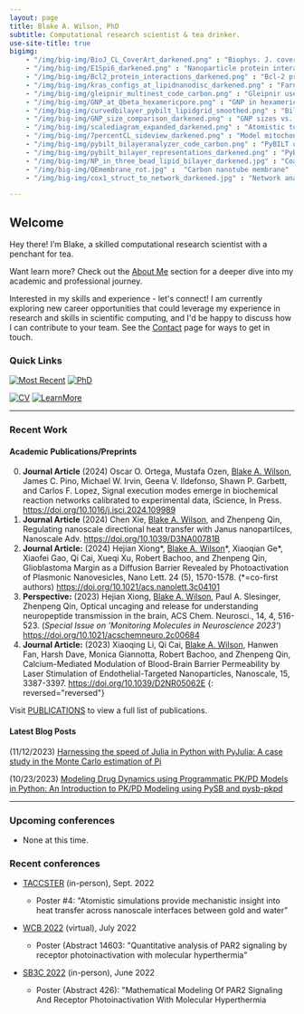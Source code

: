 ```yaml
---
layout: page
title: Blake A. Wilson, PhD
subtitle: Computational research scientist & tea drinker.
use-site-title: true
bigimg:
    - "/img/big-img/BioJ_CL_CoverArt_darkened.png" : "Biophys. J. cover art"
    - "/img/big-img/E1Spi6_darkened.png" : "Nanoparticle protein interaction"
    - "/img/big-img/Bcl2_protein_interactions_darkened.png" : "Bcl-2 protein interactions"
    - "/img/big-img/kras_configs_at_lipidnanodisc_darkened.png" : "Farnesylated-Kras@Lipid-nanodisc"
    - "/img/big-img/gleipnir_multinest_code_carbon.png" : "Gleipnir use code snippet"
    - "/img/big-img/GNP_at_Qbeta_hexamericpore.png" : "GNP in hexameric pore of Q-beta virus"
    - "/img/big-img/curvedbilayer_pybilt_lipidgrid_smoothed.png" : "Bilayer surface grid from PyBILT analysis"
    - "/img/big-img/GNP_size_comparison_darkened.png" : "GNP sizes vs. a protein"
    - "/img/big-img/scalediagram_expanded_darkened.png" : "Atomistic to network dynamics scale diagram"
    - "/img/big-img/7percentCL_sideview_darkened.png" : "Model mitochondrial membrane with 7 percent CL"
    - "/img/big-img/pybilt_bilayeranalyzer_code_carbon.png" : "PyBILT use code snippet"
    - "/img/big-img/pybilt_bilayer_representations_darkened.png" : "PyBILT bilayer representations"
    - "/img/big-img/NP_in_three_bead_lipid_bilayer_darkened.jpg" : "Coarse-grained model of protein in a lipid raft"
    - "/img/big-img/QEmembrane_rot.jpg" :  "Carbon nanotube membrane"
    - "/img/big-img/cox1_struct_to_network_darkened.jpg" : "Network analysis of COX-1 protein"

---
```

## Welcome

Hey there! I’m Blake, a skilled computational research scientist with a penchant for tea.

Want learn more? Check out the [About Me](https://blakeaw.github.io/aboutme/) section for a deeper dive into my academic and professional journey. 

Interested in my skills and experience - let's connect! I am currently exploring new career opportunities that could leverage my experience in research and skills in scientific computing, and I'd be happy to discuss how I can contribute to your team. See the [Contact](https://blakeaw.github.io/contact/) page for ways to get in touch.

### Quick Links

[![Most Recent](https://img.shields.io/badge/Currently%20Unafilliated-2023--Present-blueviolet?style=social)](aboutme#professional-experience)
[![PhD](https://img.shields.io/badge/Ph.D.-Chemistry-blue?style=social)](aboutme#education)

[![CV](https://img.shields.io/badge/Download-my%20CV-lightgrey?style=for-the-badge)](https://drive.google.com/file/d/1JCpTAaTp_cIA0VEb8G9surkjtIyj9ZUJ/view?usp=sharing) [![LearnMore](https://img.shields.io/badge/Learn%20More-About%20Me-lightgrey?style=for-the-badge)](aboutme.md) 

------

### Recent Work

#### Academic Publications/Preprints
0. **Journal Article** (2024) Oscar O. Ortega, Mustafa Ozen, <u>Blake A. Wilson</u>, James C. Pino, Michael W. Irvin, Geena V. Ildefonso, Shawn P. Garbett, and Carlos F. Lopez, Signal execution modes emerge in biochemical reaction networks calibrated to experimental data, iScience, In Press. <https://doi.org/10.1016/j.isci.2024.109989>
0. **Journal Article** (2024) Chen Xie, <u>Blake A. Wilson</u>, and Zhenpeng Qin, Regulating nanoscale directional heat transfer with Janus nanopartilces, Nanoscale Adv. <https://doi.org/10.1039/D3NA00781B>
0. **Journal Article:** (2024) Hejian Xiong\*, <u>Blake A. Wilson</u>\*, Xiaoqian Ge\*, Xiaofei Gao, Qi Cai, Xueqi Xu, Robert Bachoo, and Zhenpeng Qin, Glioblastoma Margin as a Diffusion Barrier Revealed by Photoactivation of Plasmonic Nanovesicles, Nano Lett. 24 (5), 1570-1578. (\*=co-first authors) <https://doi.org/10.1021/acs.nanolett.3c04101>
0. **Perspective:** (2023) Hejian Xiong, <u>Blake A. Wilson</u>, Paul A. Slesinger, Zhenpeng Qin, Optical uncaging and release for understanding neuropeptide transmission in the brain, ACS Chem. Neurosci., 14, 4, 516-523. (*Special Issue on 'Monitoring Molecules in Neuroscience 2023'*) <https://doi.org/10.1021/acschemneuro.2c00684>
0. **Journal Article:** (2023) Xiaoqing Li, Qi Cai, <u>Blake A. Wilson</u>, Hanwen Fan, Harsh Dave, Monica Giannotta, Robert Bachoo, and Zhenpeng Qin, Calcium-Mediated Modulation of Blood-Brain Barrier Permeability by Laser Stimulation of Endothelial-Targeted Nanoparticles, Nanoscale, 15, 3387-3397. <https://doi.org/10.1039/D2NR05062E>
{: reversed="reversed"}

Visit [PUBLICATIONS](https://blakeaw.github.io/publications/) to view a full list of publications.

#### Latest Blog Posts

(11/12/2023) 
[Harnessing the speed of Julia in Python with PyJulia: A case study in the Monte Carlo estimation of Pi](https://blakeaw.github.io/2023-11-16-pyjulia-pimc/)

(10/23/2023) 
[Modeling Drug Dynamics using Programmatic PK/PD Models in Python: An Introduction to PK/PD Modeling using PySB and pysb-pkpd](https://blakeaw.github.io/2023-10-23-pysb-pkpd/)


------

### Upcoming conferences
  * None at this time.

### Recent conferences
* [TACCSTER](https://www.tacc.utexas.edu/taccster-2022) (in-person), Sept. 2022
  * Poster #4: "Atomistic simulations provide mechanistic insight into heat transfer across nanoscale interfaces between gold and water"

* [WCB 2022](https://www.wcb2022.com/) (virtual), July 2022
  * Poster (Abstract 14603: "Quantitative analysis of PAR2 signaling by receptor photoinactivation with molecular hyperthermia"

* [SB3C 2022](https://sb3c.org/) (in-person), June 2022
  * Poster (Abstract 426): "Mathematical Modeling Of PAR2 Signaling And Receptor Photoinactivation With Molecular Hyperthermia
